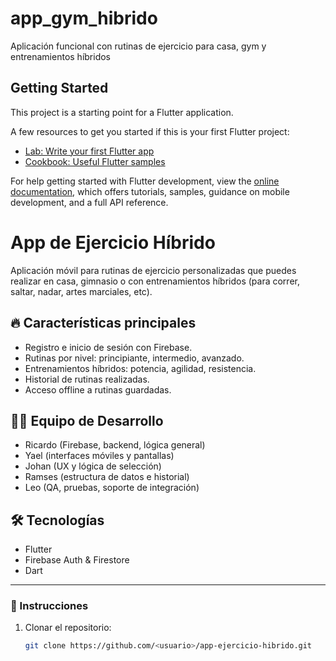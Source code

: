 # app_gym_hibrido

Aplicación funcional con rutinas de ejercicio para casa, gym y entrenamientos híbridos

## Getting Started

This project is a starting point for a Flutter application.

A few resources to get you started if this is your first Flutter project:

- [Lab: Write your first Flutter app](https://docs.flutter.dev/get-started/codelab)
- [Cookbook: Useful Flutter samples](https://docs.flutter.dev/cookbook)

For help getting started with Flutter development, view the
[online documentation](https://docs.flutter.dev/), which offers tutorials,
samples, guidance on mobile development, and a full API reference.

# App de Ejercicio Híbrido

Aplicación móvil para rutinas de ejercicio personalizadas que puedes realizar en casa, gimnasio o con entrenamientos híbridos (para correr, saltar, nadar, artes marciales, etc).

## 🔥 Características principales

- Registro e inicio de sesión con Firebase.
- Rutinas por nivel: principiante, intermedio, avanzado.
- Entrenamientos híbridos: potencia, agilidad, resistencia.
- Historial de rutinas realizadas.
- Acceso offline a rutinas guardadas.

## 👨‍💻 Equipo de Desarrollo

- Ricardo (Firebase, backend, lógica general)
- Yael (interfaces móviles y pantallas)
- Johan (UX y lógica de selección)
- Ramses (estructura de datos e historial)
- Leo (QA, pruebas, soporte de integración)

## 🛠 Tecnologías

- Flutter
- Firebase Auth & Firestore
- Dart

---

### 🚀 Instrucciones

1. Clonar el repositorio:
   ```bash
   git clone https://github.com/<usuario>/app-ejercicio-hibrido.git

